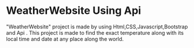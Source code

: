 # WeatherWebsite Using Api

"WeatherWebsite" project is made by using Html,CSS,Javascript,Bootstrap and Api . 
This project is made to find the exact temperature along with its local time and date at any place along the world.
